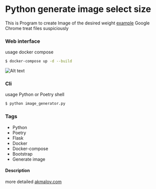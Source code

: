 # Python generate image select size

This is Program to create Image of the desired weight [example](https://image.akmalov.com/)
Google Chrome treat files suspiciously

### Web interface

usage docker compose
```sh
$ docker-compose up -d --build
```
![Alt text](https://akmalov.com/wp-content/uploads/2022/07/2022-07-13_04-49-16.png "Service screenshot")

### Cli

usage Python or Poetry shell
```sh
$ python image_generator.py
```

### Tags
- Python
- Poetry
- Flask
- Docker
- Docker-compose
- Bootstrap
- Generate image

#### Description
more detailed [akmalov.com](https://akmalov.com/blog/image-generator-python-flask-docker/)

